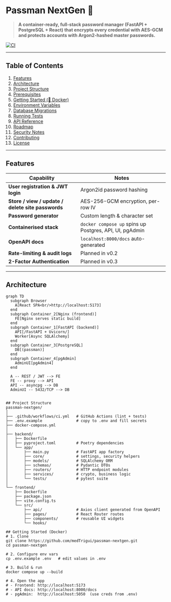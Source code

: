 # Passman NextGen 🔐

> **A container-ready, full-stack password manager (FastAPI + PostgreSQL + React) that encrypts every credential with AES-GCM and protects accounts with Argon2-hashed master passwords.**

[![CI](https://github.com/medTrigui/passman-nextgen/actions/workflows/ci.yml/badge.svg)](https://github.com/medTrigui/passman-nextgen/actions/workflows/ci.yml)

---

## Table of Contents
1. [Features](#features)
2. [Architecture](#architecture)
3. [Project Structure](#project-structure)
4. [Prerequisites](#prerequisites)
5. [Getting Started (🐳 Docker)](#getting-started-🐳-docker)
6. [Environment Variables](#environment-variables)
7. [Database Migrations](#database-migrations)
8. [Running Tests](#running-tests)
9. [API Reference](#api-reference)
10. [Roadmap](#roadmap)
11. [Security Notes](#security-notes)
12. [Contributing](#contributing)
13. [License](#license)

---

## Features
| Capability | Notes |
|------------|-------|
| **User registration & JWT login** | Argon2id password hashing |
| **Store / view / update / delete site passwords** | AES-256-GCM encryption, per-row IV |
| **Password generator** | Custom length & character set |
| **Containerised stack** | `docker compose up` spins up Postgres, API, UI, pgAdmin |
| **OpenAPI docs** | `localhost:8000/docs` auto-generated |
| **Rate-limiting & audit logs** | Planned in v0.2 |
| **2-Factor Authentication** | Planned in v0.3 |

---

## Architecture

```mermaid
graph TD
  subgraph Browser
    A[React SPA<br/>http://localhost:5173]
  end
  subgraph Container_2[Nginx (frontend)]
    FE[Nginx serves static build]
  end
  subgraph Container_1[FastAPI (backend)]
    API[/FastAPI + Uvicorn/]
    Worker[Async SQLAlchemy]
  end
  subgraph Container_3[PostgreSQL]
    DB[(passman)]
  end
  subgraph Container_4[pgAdmin]
    AdminUI[pgAdmin4]
  end

  A -- REST / JWT --> FE
  FE -- proxy --> API
  API -- asyncpg --> DB
  AdminUI -- 5432/TCP --> DB


## Project Structure
passman-nextgen/
│
├── .github/workflows/ci.yml   # GitHub Actions (lint + tests)
├── .env.example               # copy to .env and fill secrets
├── docker-compose.yml
│
├── backend/
│   ├── Dockerfile
│   ├── pyproject.toml         # Poetry dependencies
│   └── app/
│       ├── main.py            # FastAPI app factory
│       ├── core/              # settings, security helpers
│       ├── models/            # SQLAlchemy ORM
│       ├── schemas/           # Pydantic DTOs
│       ├── routers/           # HTTP endpoint modules
│       ├── services/          # crypto, business logic
│       └── tests/             # pytest suite
│
└── frontend/
    ├── Dockerfile
    ├── package.json
    ├── vite.config.ts
    └── src/
        ├── api/               # Axios client generated from OpenAPI
        ├── pages/             # React Router routes
        ├── components/        # reusable UI widgets
        └── hooks/

## Getting Started (Docker)
# 1. Clone
git clone https://github.com/medTrigui/passman-nextgen.git
cd passman-nextgen

# 2. Configure env vars
cp .env.example .env   # edit values in .env

# 3. Build & run
docker compose up --build

# 4. Open the app
# - Frontend: http://localhost:5173
# - API docs: http://localhost:8000/docs
# - pgAdmin:  http://localhost:5050  (use creds from .env)

